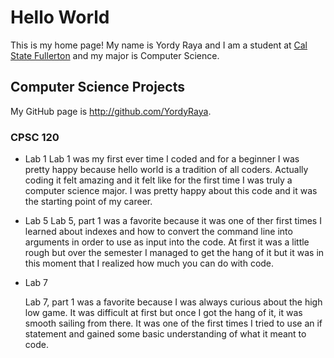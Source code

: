 # Hello World

This is my home page! My name is Yordy Raya and I am a student at [Cal State Fullerton](http://www.fullerton.edu/) and my major is Computer Science.

## Computer Science Projects

My GitHub page is http://github.com/YordyRaya.

### CPSC 120
* Lab 1
    Lab 1 was my first ever time I coded and for a beginner I was pretty happy because hello world is a tradition of all coders. Actually coding it felt amazing and it felt like for the first time I was truly a computer science major. I was pretty happy about this code and it was the starting point of my career.
    
* Lab 5
    Lab 5, part 1 was a favorite because it was one of ther first times I learned about indexes and how to convert the command line into arguments in order to use as input into the code. At first it was a little rough but over the semester I managed to get the hang of it but it was in this moment that I realized how much you can do with code. 

* Lab 7

    Lab 7, part 1 was a favorite because I was always curious about the high low game. It was difficult at first but once I got the hang of it, it was smooth sailing from there. It was one of the first times I tried to use an if statement and gained some basic understanding of what it meant to code.
